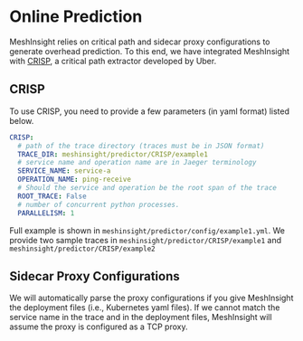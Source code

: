 # Online Prediction

MeshInsight relies on critical path and sidecar proxy configurations to generate overhead prediction. To this end, we have integrated MeshInsight with [CRISP](https://github.com/uber-research/CRISP), a critical path extractor developed by Uber. 


## CRISP
To use CRISP, you need to provide a few parameters (in yaml format) listed below. 

```YAML
CRISP:
  # path of the trace directory (traces must be in JSON format)
  TRACE_DIR: meshinsight/predictor/CRISP/example1
  # service name and operation name are in Jaeger terminology
  SERVICE_NAME: service-a
  OPERATION_NAME: ping-receive
  # Should the service and operation be the root span of the trace
  ROOT_TRACE: False
  # number of concurrent python processes.
  PARALLELISM: 1
```

Full example is shown in `meshinsight/predictor/config/example1.yml`. We provide two sample traces in `meshinsight/predictor/CRISP/example1` and `meshinsight/predictor/CRISP/example2`


## Sidecar Proxy Configurations

We will automatically parse the proxy configurations if you give MeshInsight the deployment files (i.e., Kubernetes yaml files). If we cannot match the service name in the trace and in the deployment files, MeshInsight will assume the proxy is configured as a TCP proxy. 
